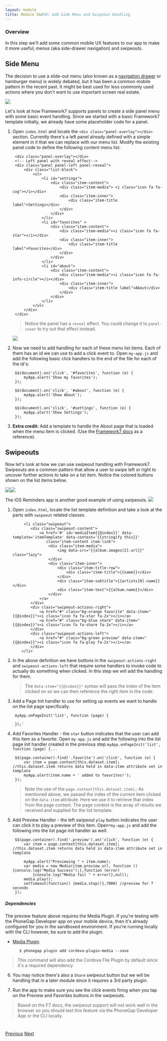 ```yaml
---
layout: module
title: Module 5&#58; Add Side Menu and Swipeout Handling
---
```


### Overview
In this step we'll add some common mobile UX features to our app to make it more useful; menus (aka side-drawer navigation) and swipeouts.  
 
## Side Menu

The decision to use a slide-out menu (also known as a [navigation drawer](https://www.google.com/design/spec/patterns/navigation-drawer.html)
or hamburger menu) is widely debated, but it has been a common mobile pattern in the recent past. It might be best used for less commonly used
actions where you don't want to use important screen real estate.  
  
 <img class="screenshot-lg" src="images/menu-p.png"/>
 
Let's look at how Framework7 supports panels to create a side panel menu with some basic event handling. Since we started with a basic 
Framework7 template initially, we already have some placeholder code for a panel. 

1. Open `index.html` and locate the `<div class="panel-overlay"></div>` section.  Currently there's a left panel already defined with a simple
element in it that we can replace with our menu list. Modify the existing panel code to define the following content menu list:   

        <div class="panel-overlay"></div>
        <!-- Left panel with reveal effect-->
        <div class="panel panel-left panel-reveal">
            <div class="list-block">
                <ul>
                    <li id="settings">
                        <div class="item-content">
                            <div class="item-media"> <i class="icon fa fa-cog"></i></div>
                            <div class="item-inner">
                                <div class="item-title label">Settings</div>
                            </div>
                        </div>
                    </li>
                    <li id="favorites" >
                        <div class="item-content">
                            <div class="item-media"><i class="icon fa fa-star"></i></div>
                            <div class="item-inner">
                                <div class="item-title label">Favorites</div>
                            </div>
                        </div>
                    </li>
                    <li id="about">
                        <div class="item-content">
                            <div class="item-media"><i class="icon fa fa-info-circle"></i></div>
                            <div class="item-inner">
                                <div class="item-title label">About</div>
                            </div>
                        </div>
                    </li>
                </ul>
            </div>
        </div>

   >Notice the panel has a `reveal` effect. You could change it to `panel-cover` to try out that effect instead.
   
   <img class="screenshot-lg" src="images/menu-p.png"/>

2. Now we need to add handling for each of these menu list items. Each of them has an id we can use to add a click event to. 
Open `my-app.js` and add the following basic click handlers to the end of the file for each of the id's:
 
    
        $$(document).on('click', '#favorites', function (e) {
            myApp.alert('Show my favorites');
        });
        
        $$(document).on('click', '#about', function (e) {
            myApp.alert('Show About');
        });
        
        $$(document).on('click', '#settings', function (e) {
            myApp.alert('Show Settings');
        });

3. **Extra credit:** Add a template to handle the About page that is loaded when the menu item is clicked. 
(Use the [Framework7 docs](http://www.idangero.us/framework7/docs) as a reference). 

## Swipeouts

Now let's look at how we can use swipeout handling with Framework7. Swipeouts are a common pattern that allow a user to swipe left or 
right to uncover further actions to take on a list item. Notice the colored buttons shown on the list items below. 

   <img class="screenshot-md" src="images/play-front.png"/><img class="screenshot-md" src="images/swipe-front.png"/>

   The iOS Reminders app is another good example of using swipeouts.
   <img class="screenshot" src="images/remind2.png"/>


1. Open `index.html`, locate the list template definition and take a look at the parts with `swipeout` related classes. 
   
            <li class="swipeout">
               <div class="swipeout-content">
                   <a href='#' id='mediaItem{{@index}}' data-template='itemTemplate' data-context='{{stringify this}}'
                      class="item-content item-link">
                       <div class="item-media">
                           <img data-src="{{album.images[2].url}}" class="lazy">
                       </div>
                       <div class="item-inner">
                           <div class="item-title-row">
                               <div class="item-title">{{name}}</div>
                           </div>
                           <div class="item-subtitle">{{artists[0].name}}</div>
                           <div class="item-text">{{album.name}}</div>
                       </div>
                   </a>
               </div>
               <div class="swipeout-actions-right">
                   <a href="#" class="bg-orange favorite" data-item="{{@index}}"><i class="icon fa fa-star fa-2x"></i></a>
                   <a href="#" class="bg-blue share" data-item="{{@index}}"><i class="icon fa fa-share fa-2x"></i></a>
               </div>
               <div class="swipeout-actions-left">
                   <a href="#" class="bg-green preview" data-item="{{@index}}"><i class="icon fa fa-play fa-2x"></i></a>
               </div>
           </li>

2. In the above definition we have buttons in the `swipeout-actions-right` and `swipeout-actions-left` that require some handlers to invoke code to actually do something when clicked. In this
step we will add the handling for them. 

   >The `data-item="{{@index}}"` syntax will pass the index of the item clicked on so we can then reference the right item in the code.  
 
3. Add a Page Init handler to use for setting up events we want to handle on the list page specifically. 
    
        myApp.onPageInit('list', function (page) {
        
        });'
        
4. Add Favorites Handler - the `star` button indicates that the user can add this item as a favorite. Open `my-app.js` and add the following into the list page
 init handler created in the previous step `myApp.onPageInit('list', function (page) {...`

        $$(page.container).find('.favorite').on('click', function (e) {
            var item = page.context[this.dataset.item]; //this.dataset.item returns data held in data-item attribute set in template
            myApp.alert(item.name + ' added to favorites!');
        });
              
    >Note the use of the `page.context[this.dataset.item];` As mentioned above, we passed the index of the current item clicked on the `data-item` attribute. Here 
   we use it to retrieve that index from the page context. The page context is the array of results we received and supplied for the list template.
        
     
5. Add Preview Handler - the left swipeout `play` button indicates the user can click it to play a preview of this item. Open`*my-app.js` and add the following into 
the list page init handler as well:

        $$(page.container).find('.preview').on('click', function (e) {
            var item = page.context[this.dataset.item]; //this.dataset.item returns data held in data-item attribute set in template

            myApp.alert("Previewing " + item.name);
            var media = new Media(item.preview_url, function () {console.log("Media Success");},function (error)
                {console.log("Media fail " + error)},null);
            media.play();
            setTimeout(function() {media.stop()},7000) //preview for 7 seconds
        });
        
##### Dependencies
  The preview feature above requires the Media Plugin. If you're testing with the PhoneGap Developer app on your mobile device, then it's already 
  configured for you in the sandboxed environment. If you're running locally with the CLI however, be sure to add the plugin. 
    
   - [Media Plugin](https://github.com/apache/cordova-plugin-media)
           
            $ phonegap plugin add cordova-plugin-media --save

  >This command will also add the Cordova File Plugin by default since it's a required dependency. 
    
6. You may notice there's also a `Share` swipeout button but we will be handling that in a later module since it requires a 3rd party plugin. 
    
7. Run the app to make sure you see the click events firing when you tap on the Preview and Favorites buttons in the swipeouts.
 
  >Based on the F7 docs, the swipeout support will not work well in the browser so you should test this feature via the PhoneGap Developer App or the CLI locally.
    
<div class="row" style="margin-top:40px;">
<div class="col-sm-12">
<a href="module4.html" class="btn btn-default"><i class="glyphicon glyphicon-chevron-left"></i> Previous</a>
<a href="module6.html" class="btn btn-default pull-right">Next <i class="glyphicon
glyphicon-chevron-right"></i></a>
</div>
</div>
